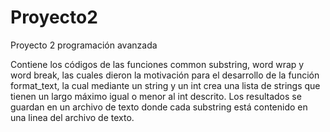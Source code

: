 # Proyecto2
Proyecto 2 programación avanzada

Contiene los códigos de las funciones common substring, word wrap y word break, las cuales dieron la motivación para el desarrollo de la función format_text, la cual mediante un string y un int crea una lista de strings que tienen un largo máximo igual o menor al int descrito. Los resultados se guardan en un archivo de texto donde cada substring está contenido en una linea del archivo de texto.
